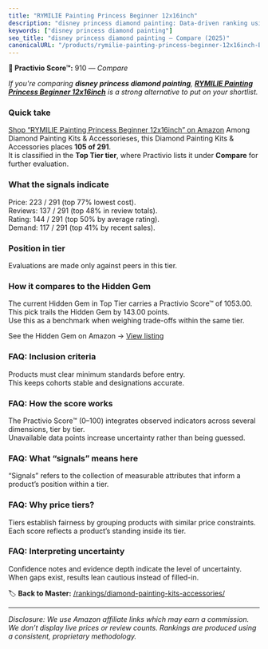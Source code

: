 ```yaml
---
title: "RYMILIE Painting Princess Beginner 12x16inch"
description: "disney princess diamond painting: Data-driven ranking using the Practivio Score™. Positioned by quality, value, demand, findability, momentum."
keywords: ["disney princess diamond painting"]
seo_title: "disney princess diamond painting — Compare (2025)"
canonicalURL: "/products/rymilie-painting-princess-beginner-12x16inch-B0D83T6XKL/"
---
```


**🛒 Practivio Score™:** 910 — _Compare_


*If you're comparing **disney princess diamond painting**, **[RYMILIE Painting Princess Beginner 12x16inch](https://www.amazon.com/dp/B0D83T6XKL?tag=practivio-20)** is a strong alternative to put on your shortlist.*
### Quick take
[Shop “RYMILIE Painting Princess Beginner 12x16inch” on Amazon](https://www.amazon.com/dp/B0D83T6XKL?tag=practivio-20)
Among Diamond Painting Kits & Accessorieses, this Diamond Painting Kits & Accessories places **105 of 291**.  
It is classified in the **Top Tier tier**, where Practivio lists it under **Compare** for further evaluation.

### What the signals indicate
Price: 223 / 291 (top 77% lowest cost).  
Reviews: 137 / 291 (top 48% in review totals).  
Rating: 144 / 291 (top 50% by average rating).  
Demand: 117 / 291 (top 41% by recent sales).

### Position in tier
Evaluations are made only against peers in this tier.

### How it compares to the Hidden Gem
The current Hidden Gem in Top Tier carries a Practivio Score™ of 1053.00.  
This pick trails the Hidden Gem by 143.00 points.  
Use this as a benchmark when weighing trade-offs within the same tier.  

See the Hidden Gem on Amazon → [View listing](https://www.amazon.com/dp/B088K3FQ7W?tag=practivio-20)

### FAQ: Inclusion criteria
Products must clear minimum standards before entry.  
This keeps cohorts stable and designations accurate.

### FAQ: How the score works
The Practivio Score™ (0–100) integrates observed indicators across several dimensions, tier by tier.  
Unavailable data points increase uncertainty rather than being guessed.

### FAQ: What “signals” means here
“Signals” refers to the collection of measurable attributes that inform a product’s position within a tier.

### FAQ: Why price tiers?
Tiers establish fairness by grouping products with similar price constraints.  
Each score reflects a product’s standing inside its tier.

### FAQ: Interpreting uncertainty
Confidence notes and evidence depth indicate the level of uncertainty.  
When gaps exist, results lean cautious instead of filled-in.

<!-- Missing template for Compare/CompareWithinPriceClass -->


🏷️ **Back to Master:** [/rankings/diamond-painting-kits-accessories/](/rankings/diamond-painting-kits-accessories/)

---
_Disclosure: We use Amazon affiliate links which may earn a commission. We don’t display live prices or review counts. Rankings are produced using a consistent, proprietary methodology._
